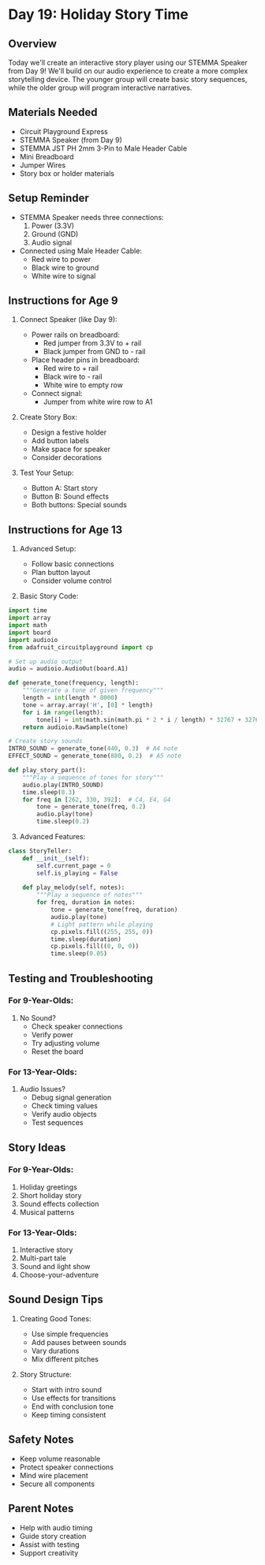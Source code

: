 # Day 19: Holiday Story Time

## Overview
Today we'll create an interactive story player using our STEMMA Speaker from Day 9! We'll build on our audio experience to create a more complex storytelling device. The younger group will create basic story sequences, while the older group will program interactive narratives.

## Materials Needed
- Circuit Playground Express
- STEMMA Speaker (from Day 9)
- STEMMA JST PH 2mm 3-Pin to Male Header Cable
- Mini Breadboard
- Jumper Wires
- Story box or holder materials

## Setup Reminder
- STEMMA Speaker needs three connections:
  1. Power (3.3V)
  2. Ground (GND)
  3. Audio signal
- Connected using Male Header Cable:
  - Red wire to power
  - Black wire to ground
  - White wire to signal

## Instructions for Age 9

1. Connect Speaker (like Day 9):
   - Power rails on breadboard:
     - Red jumper from 3.3V to + rail
     - Black jumper from GND to - rail
   - Place header pins in breadboard:
     - Red wire to + rail
     - Black wire to - rail
     - White wire to empty row
   - Connect signal:
     - Jumper from white wire row to A1

2. Create Story Box:
   - Design a festive holder
   - Add button labels
   - Make space for speaker
   - Consider decorations

3. Test Your Setup:
   - Button A: Start story
   - Button B: Sound effects
   - Both buttons: Special sounds

## Instructions for Age 13

1. Advanced Setup:
   - Follow basic connections
   - Plan button layout
   - Consider volume control

2. Basic Story Code:
```python
import time
import array
import math
import board
import audioio
from adafruit_circuitplayground import cp

# Set up audio output
audio = audioio.AudioOut(board.A1)

def generate_tone(frequency, length):
    """Generate a tone of given frequency"""
    length = int(length * 8000)
    tone = array.array('H', [0] * length)
    for i in range(length):
        tone[i] = int(math.sin(math.pi * 2 * i / length) * 32767 + 32767)
    return audioio.RawSample(tone)

# Create story sounds
INTRO_SOUND = generate_tone(440, 0.3)  # A4 note
EFFECT_SOUND = generate_tone(880, 0.2)  # A5 note

def play_story_part():
    """Play a sequence of tones for story"""
    audio.play(INTRO_SOUND)
    time.sleep(0.3)
    for freq in [262, 330, 392]:  # C4, E4, G4
        tone = generate_tone(freq, 0.2)
        audio.play(tone)
        time.sleep(0.2)
```

3. Advanced Features:
```python
class StoryTeller:
    def __init__(self):
        self.current_page = 0
        self.is_playing = False
        
    def play_melody(self, notes):
        """Play a sequence of notes"""
        for freq, duration in notes:
            tone = generate_tone(freq, duration)
            audio.play(tone)
            # Light pattern while playing
            cp.pixels.fill((255, 255, 0))
            time.sleep(duration)
            cp.pixels.fill((0, 0, 0))
            time.sleep(0.05)
```

## Testing and Troubleshooting

### For 9-Year-Olds:
1. No Sound?
   - Check speaker connections
   - Verify power
   - Try adjusting volume
   - Reset the board

### For 13-Year-Olds:
1. Audio Issues?
   - Debug signal generation
   - Check timing values
   - Verify audio objects
   - Test sequences

## Story Ideas

### For 9-Year-Olds:
1. Holiday greetings
2. Short holiday story
3. Sound effects collection
4. Musical patterns

### For 13-Year-Olds:
1. Interactive story
2. Multi-part tale
3. Sound and light show
4. Choose-your-adventure

## Sound Design Tips

1. Creating Good Tones:
   - Use simple frequencies
   - Add pauses between sounds
   - Vary durations
   - Mix different pitches

2. Story Structure:
   - Start with intro sound
   - Use effects for transitions
   - End with conclusion tone
   - Keep timing consistent

## Safety Notes
- Keep volume reasonable
- Protect speaker connections
- Mind wire placement
- Secure all components

## Parent Notes
- Help with audio timing
- Guide story creation
- Assist with testing
- Support creativity